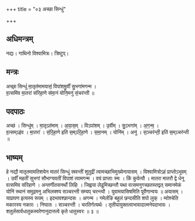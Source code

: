 +++
title = "०३ अच्छा सिन्धुं"

+++
## अधिमन्त्रम्
नद्यः। गाथिनो विश्वामित्रः। त्रिष्टुप्।

## मन्त्रः
अच्छा॒ सिन्धुं॑ मा॒तृत॑मामयासं॒ विपा॑शमु॒र्वीं सु॒भगा॑मगन्म ।  
व॒त्समि॑व मा॒तरा॑ संरिहा॒णे स॑मा॒नं योनि॒मनु॑ सं॒चर॑न्ती ॥

## पदपाठः
अच्छ॑ । सिन्धु॑म् । मा॒तृऽत॑माम् । अ॒या॒स॒म् । विऽपा॑शम् । उ॒र्वीम् । सु॒ऽभगा॑म् । अ॒ग॒न्म॒ ।  
व॒त्सम्ऽइ॑व । मा॒तरा॑ । सं॒रि॒हा॒णे इति॑ स॒म्ऽरि॒हा॒णे । स॒मा॒नम् । योनि॑म् । अनु॑ । स॒ञ्चर॑न्ती॒ इति॑ स॒म्ऽचर॑न्ती ॥

## भाष्यम्
हे नद्यौ मातृतमामतिशयेन मातरं सिन्धुं स्रवन्तीं शुतुद्रीं त्वामच्छाभिमुख्येनायासम् । विश्वामित्रोऽहं प्राप्तोऽभूवम् । उर्वीं महतीं सुभगां सौभाग्यवतीं विपाशं त्वामगन्म । वयं प्राप्ताः स्मः । किं कुर्वत्यौ । मातरा मातरौ द्वे धेनू वत्समिव संरिहाणे । अन्तर्णीतसनर्थो लिहिः । जिह्वया लेढुमिच्छन्तौ यथा वत्समनुगच्छतस्तद्वत् समानमेकं योनिं स्थानं समुद्रमनु अभिलक्श्य सञ्चरन्ती सम्यप् चरन्त्यौ । युवामयासिषमिति पूर्वेणान्वयः ॥ अयासम् । याप्रापण इत्यस्य रूपम् । इदभावश्छान्दसः । अगन्म । गमेर्लङि बहुलं छन्दसीति शपो लुक् । म्वोश्चेति मकारस्य नकारः । निघातः । सञ्चरन्ती । चरतिर्गत्यर्थः । तृतीयायुक्तत्वाभावादात्मनेपदाभावः । शतुर्लसार्वधातुकस्वरेणानुदात्तत्वे कृते धातुस्वरः ॥ ३ ॥